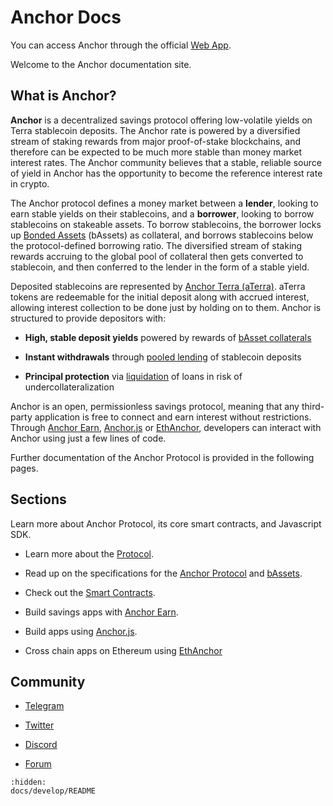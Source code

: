 # Anchor Docs

You can access Anchor through the official [Web App](notion://www.notion.so/o/-MNbAlnRtgggkJfdtVsn/s/-MT-6Wb5pEQsulIrcwGJ/~/changes/gr4a3xt6eOR5RbmxYYbY/user-guide/webapp).

Welcome to the Anchor documentation site.

## What is Anchor?

**Anchor** is a decentralized savings protocol offering low-volatile yields on Terra stablecoin deposits. The Anchor rate is powered by a diversified stream of staking rewards from major proof-of-stake blockchains, and therefore can be expected to be much more stable than money market interest rates.  The Anchor community believes that a stable, reliable source of yield in Anchor has the opportunity to become the reference interest rate in crypto.

The Anchor protocol defines a money market between a **lender**, looking to earn stable yields on their stablecoins, and a **borrower**, looking to borrow stablecoins on stakeable assets. To borrow stablecoins, the borrower locks up [Bonded Assets](notion://www.notion.so/o/-MNbAlnRtgggkJfdtVsn/s/-MT-6Wb5pEQsulIrcwGJ/~/changes/gr4a3xt6eOR5RbmxYYbY/protocol/bonded-assets-bassets) (bAssets) as collateral, and borrows stablecoins below the protocol-defined borrowing ratio. The diversified stream of staking rewards accruing to the global pool of collateral then gets converted to stablecoin, and then conferred to the lender in the form of a stable yield.

Deposited stablecoins are represented by [Anchor Terra (aTerra)](notion://www.notion.so/o/-MNbAlnRtgggkJfdtVsn/s/-MT-6Wb5pEQsulIrcwGJ/~/changes/gr4a3xt6eOR5RbmxYYbY/protocol/money-market#anchor-terra-aterra). aTerra tokens are redeemable for the initial deposit along with accrued interest, allowing interest collection to be done just by holding on to them. Anchor is structured to provide depositors with:

- **High, stable deposit yields** powered by rewards of [bAsset collaterals](notion://www.notion.so/o/-MNbAlnRtgggkJfdtVsn/s/-MT-6Wb5pEQsulIrcwGJ/~/changes/gr4a3xt6eOR5RbmxYYbY/protocol/money-market#borrowing-terra-stablecoins)
    
- **Instant withdrawals** through [pooled lending](notion://www.notion.so/o/-MNbAlnRtgggkJfdtVsn/s/-MT-6Wb5pEQsulIrcwGJ/~/changes/gr4a3xt6eOR5RbmxYYbY/protocol/money-market#depositing-terra-stablecoins) of stablecoin deposits
    
- **Principal protection** via [liquidation](notion://www.notion.so/o/-MNbAlnRtgggkJfdtVsn/s/-MT-6Wb5pEQsulIrcwGJ/~/changes/gr4a3xt6eOR5RbmxYYbY/protocol/loan-liquidation) of loans in risk of undercollateralization
    

Anchor is an open, permissionless savings protocol, meaning that any third-party application is free to connect and earn interest without restrictions. Through [Anchor Earn](notion://www.notion.so/o/-MNbAlnRtgggkJfdtVsn/s/-MT-6Wb5pEQsulIrcwGJ/~/changes/gr4a3xt6eOR5RbmxYYbY/developers-earn/anchor-earn-sdk), [Anchor.js](notion://www.notion.so/o/-MNbAlnRtgggkJfdtVsn/s/-MT-6Wb5pEQsulIrcwGJ/~/changes/gr4a3xt6eOR5RbmxYYbY/developers-terra/anchor.js) or [EthAnchor](notion://www.notion.so/o/-MNbAlnRtgggkJfdtVsn/s/-MT-6Wb5pEQsulIrcwGJ/~/changes/gr4a3xt6eOR5RbmxYYbY/developers-ethereum/ethanchor), developers can interact with Anchor using just a few lines of code.

Further documentation of the Anchor Protocol is provided in the following pages.

## Sections

Learn more about Anchor Protocol, its core smart contracts, and Javascript SDK.

- Learn more about the [Protocol](notion://www.notion.so/o/-MNbAlnRtgggkJfdtVsn/s/-MT-6Wb5pEQsulIrcwGJ/~/changes/gr4a3xt6eOR5RbmxYYbY/protocol/overview).
    
- Read up on the specifications for the [Anchor Protocol](https://anchorprotocol.com/docs/anchor-v1.1.pdf) and [bAssets](https://anchorprotocol.com/docs/The_bAsset_Protocol.pdf).
    
- Check out the [Smart Contracts](notion://www.notion.so/o/-MNbAlnRtgggkJfdtVsn/s/-MT-6Wb5pEQsulIrcwGJ/~/changes/gr4a3xt6eOR5RbmxYYbY/smart-contracts/deployed-contracts).
    
- Build savings apps with [Anchor Earn](notion://www.notion.so/o/-MNbAlnRtgggkJfdtVsn/s/-MT-6Wb5pEQsulIrcwGJ/~/changes/gr4a3xt6eOR5RbmxYYbY/developers-earn/anchor-earn-sdk).
    
- Build apps using [Anchor.js](notion://www.notion.so/o/-MNbAlnRtgggkJfdtVsn/s/-MT-6Wb5pEQsulIrcwGJ/~/changes/gr4a3xt6eOR5RbmxYYbY/developers-terra/anchor.js).
    
- Cross chain apps on Ethereum using [EthAnchor](notion://www.notion.so/o/-MNbAlnRtgggkJfdtVsn/s/-MT-6Wb5pEQsulIrcwGJ/~/changes/gr4a3xt6eOR5RbmxYYbY/developers-ethereum/ethanchor)
    

## Community

- [Telegram](https://t.me/anchor_official)
    
- [Twitter](https://twitter.com/anchor_protocol)
    
- [Discord](https://discord.gg/9aUYgpKZ9c)
    
- [Forum](https://forum.anchorprotocol.com/)

```{toctree}
:hidden:
docs/develop/README
```
